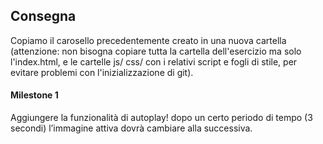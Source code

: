 ## Consegna

Copiamo il carosello precedentemente creato in una nuova cartella (attenzione: non bisogna copiare tutta la cartella dell'esercizio ma solo l'index.html, e le cartelle js/ css/ con i relativi script e fogli di stile, per evitare problemi con l'inizializzazione di git).

#### Milestone 1

Aggiungere la funzionalità di autoplay!
dopo un certo periodo di tempo (3 secondi) l’immagine attiva dovrà cambiare alla successiva.
